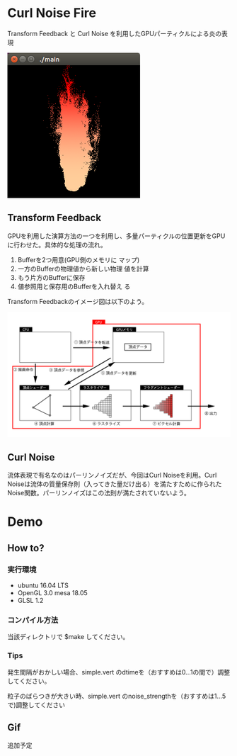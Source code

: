 # Curl Noise Fire
Transform Feedback と Curl Noise を利用したGPUパーティクルによる炎の表現

![実行結果](./img/CurlNoiseFire.png "Curl Noise Fire")

## Transform Feedback
GPUを利用した演算方法の一つを利用し、多量パーティクルの位置更新をGPUに行わせた。具体的な処理の流れ。
1. Bufferを2つ用意(GPU側のメモリに
マップ)
2. 一方のBufferの物理値から新しい物理
値を計算
3. もう片方のBufferに保存
4. 値参照用と保存用のBufferを入れ替え
る

Transform Feedbackのイメージ図は以下のよう。

![Transform Feedback](./img/Transform-Feedback.png "Transform Feedback")

## Curl Noise
流体表現で有名なのはパーリンノイズだが、今回はCurl Noiseを利用。Curl Noiseは流体の質量保存則（入ってきた量だけ出る）を満たすために作られたNoise関数。パーリンノイズはこの法則が満たされていないよう。

# Demo
## How to?
### 実行環境
* ubuntu 16.04 LTS
* OpenGL 3.0 mesa 18.05
* GLSL 1.2

### コンパイル方法
当該ディレクトリで
    $make
してください。

### Tips
発生間隔がおかしい場合、simple.vert のdtimeを（おすすめは0...1の間で）調整してください。

粒子のばらつきが大きい時、simple.vert のnoise_strengthを（おすすめは1...5で)調整してください

## Gif
追加予定